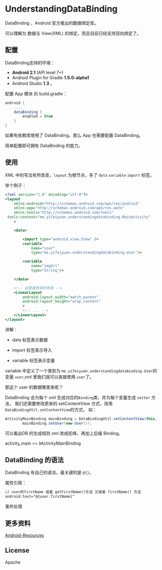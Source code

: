 # UnderstandingDataBinding



DataBinding ，Android 官方推出的数据绑定库。

可以理解为 数据与 View(XML) 的绑定，而且目前已经支持双向绑定了。



## 配置



DataBinding支持的环境：

  

- **Android 2.1** (API level 7+) 
- Android Plugin for Gradle **1.5.0-alpha1**
- Android Studio **1.3** 。



配置 App 模块 的 build.gradle：



```groovy
android {
    ....
    dataBinding {
        enabled = true
    }
}
```

如果有依赖库使用了 DataBinding，那么 App 也需要配置 DataBinding。



简单配置即可拥有 DataBinding 的能力。



## 使用



XML 中的写法有所改变，`layout` 为根节点，多了 `data` `variable` `import` 标签。

举个例子：

```xml
<?xml version="1.0" encoding="utf-8"?>
<layout
    xmlns:android="http://schemas.android.com/apk/res/android"
    xmlns:app="http://schemas.android.com/apk/res-auto"
    xmlns:tools="http://schemas.android.com/tools"
 tools:context="me.yifeiyuan.understandingdatabinding.MainActivity"
    >

    <data>

        <import type="android.view.View" />
        <variable
            name="user"
            type="me.yifeiyuan.understandingdatabinding.User"/>

        <variable
            name="imgUrl"
            type="String"/>

    </data>

    <!-- 这里是原来的布局 -->
    <LinearLayout
        android:layout_width="match_parent"
        android:layout_height="wrap_content"
        >
        <!-- ... -->
    </LinearLayout>
</layout>
```



讲解：

- data 标签表示数据
- import 标签表示导入


- variable 标签表示变量



variable 中定义了一个类型为 `me.yifeiyuan.understandingdatabinding.User`的变量 `user`,xml 里我们就可以直接使用 `user`了。



那这个 user 的数据哪里来呢？

DataBinding 会为每个 xml 生成对应的`Binding`类，并为每个变量生成 `setter` 方法，  我们还需要修改原来的 setContentView 方式，改用 `DataBindingUtil.setContentView`的方式， 如：

```java
ActivityMainBinding mainBinding = DataBindingUtil.setContentView(this, R.layout.activity_main);
        mainBinding.setUser(new User());
```



可以看出DB 的生成规则 xml 改成驼峰，再加上后缀 Binding。

activity_main == 》ActivityMainBinding



## DataBinding 的语法

DataBinding 有自己的语法，最关键的是 `@{}`。



属性引用：



```xml
// user的firstName 或者 getFirstName()方法 又或者 firstName() 方法
android:text="@{user.firstName}"
```



事件处理









## 更多资料

[Android-Resources](https://github.com/AlanCheen/Android-Resources/blob/master/DataBinding.md)

## License

Apache
